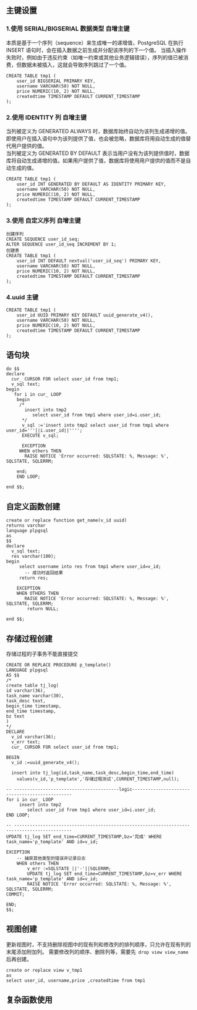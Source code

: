 ## 主键设置
### 1.使用 SERIAL/BIGSERIAL 数据类型 自增主键
本质是基于一个序列（sequence）来生成唯一的递增值，PostgreSQL 在执行 INSERT 语句时，会在插入数据之前生成并分配该序列的下一个值。
当插入操作失败时，例如由于违反约束（如唯一约束或其他业务逻辑错误），序列的值已被消费，但数据未被插入，这就会导致序列跳过了一个值。
```
CREATE TABLE tmp1 (
    user_id BIGSERIAL PRIMARY KEY,
    username VARCHAR(50) NOT NULL,
    price NUMERIC(10, 2) NOT NULL,
    createdtime TIMESTAMP DEFAULT CURRENT_TIMESTAMP
);
```
### 2.使用 IDENTITY 列 自增主键
当列被定义为 GENERATED ALWAYS 时，数据库始终自动为该列生成递增的值。即使用户在插入语句中为该列提供了值，也会被忽略，数据库将用自动生成的值替代用户提供的值。  
当列被定义为 GENERATED BY DEFAULT 表示当用户没有为该列提供值时，数据库将自动生成递增的值。如果用户提供了值，数据库将使用用户提供的值而不是自动生成的值。  
```
CREATE TABLE tmp1 (
    user_id INT GENERATED BY DEFAULT AS IDENTITY PRIMARY KEY,
    username VARCHAR(50) NOT NULL,
    price NUMERIC(10, 2) NOT NULL,
    createdtime TIMESTAMP DEFAULT CURRENT_TIMESTAMP
);
```
### 3.使用 自定义序列 自增主键
```
创建序列
CREATE SEQUENCE user_id_seq;
ALTER SEQUENCE user_id_seq INCREMENT BY 1;
创建表
CREATE TABLE tmp1 (
    user_id INT DEFAULT nextval('user_id_seq') PRIMARY KEY,
    username VARCHAR(50) NOT NULL,
    price NUMERIC(10, 2) NOT NULL,
    createdtime TIMESTAMP DEFAULT CURRENT_TIMESTAMP
);
```

### 4.uuid 主键
```
CREATE TABLE tmp1 (
    user_id UUID PRIMARY KEY DEFAULT uuid_generate_v4(),
    username VARCHAR(50) NOT NULL,
    price NUMERIC(10, 2) NOT NULL,
    createdtime TIMESTAMP DEFAULT CURRENT_TIMESTAMP
);
```

## 语句块
```
do $$ 
declare
  cur_ CURSOR FOR select user_id from tmp1;
  v_sql text;
begin
   for i in cur_ LOOP
    begin
     /*
       insert into tmp2
          select user_id from tmp1 where user_id=i.user_id;
      */
      v_sql :='insert into tmp2 select user_id from tmp1 where user_id='''||i.user_id||'''';
      EXECUTE v_sql;
    
      EXCEPTION 
     WHEN others THEN
       RAISE NOTICE 'Error occurred: SQLSTATE: %, Message: %', SQLSTATE, SQLERRM;

    end;
    END LOOP;

end $$;
```
## 自定义函数创建
```
create or replace function get_name(v_id uuid)
returns varchar
language plpgsql
as
$$
declare
  v_sql text;
  res varchar(100);
begin
     select username into res from tmp1 where user_id=v_id;
       -- 成功时返回结果
     return res;
     
    EXCEPTION
    WHEN OTHERS THEN
       RAISE NOTICE 'Error occurred: SQLSTATE: %, Message: %', SQLSTATE, SQLERRM;
        return NULL;

end $$;
```

## 存储过程创建
存储过程的子事务不能直接提交
```
CREATE OR REPLACE PROCEDURE p_template()
LANGUAGE plpgsql
AS $$
/*
create table tj_log(
id varchar(36),
task_name varchar(30),
task_desc text,
begin_time timestamp,
end_time timestamp,
bz text
)
*/
DECLARE
  v_id varchar(36);
  v_err text;
  cur_ CURSOR FOR select user_id from tmp1;
    
BEGIN
  v_id :=uuid_generate_v4();
  
  insert into tj_log(id,task_name,task_desc,begin_time,end_time)
    values(v_id,'p_template','存储过程测试',CURRENT_TIMESTAMP,null);

-- ----------------------------------------logic-----------------------------------------------
for i in cur_ LOOP
     insert into tmp2
        select user_id from tmp1 where user_id=i.user_id;
END LOOP;

-- --------------------------------------------------------------------------------------------
UPDATE tj_log SET end_time=CURRENT_TIMESTAMP,bz='完成' WHERE task_name='p_template' AND id=v_id;

EXCEPTION
    -- 捕获其他类型的错误并记录日志
    WHEN others THEN
        v_err :=SQLSTATE ||'-'||SQLERRM;
        UPDATE tj_log SET end_time=CURRENT_TIMESTAMP,bz=v_err WHERE task_name='p_template' AND id=v_id;
        RAISE NOTICE 'Error occurred: SQLSTATE: %, Message: %', SQLSTATE, SQLERRM;
COMMIT;

END;
$$;

```
## 视图创建
 更新视图时，不支持删除视图中的现有列和修改列的排列顺序，只允许在现有列的末尾添加附加列。
 需要修改列的顺序、删除列等，需要先` drop view view_name` 后再创建。
```
create or replace view v_tmp1 
as
select user_id, username,price ,createdtime from tmp1
```
## 复杂函数使用

